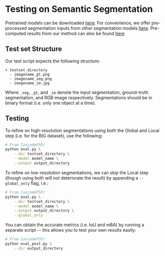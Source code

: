 # Testing on Semantic Segmentation

Pretrained models can be downloaded [here](models.md). 
For convenience, we offer pre-processed segmentation inputs from other segmentation models [here](dataset.md). Pre-computed results from our method can also be found [here](dataset.md)

## Test set Structure

Our test script expects the following structure:

```
+ testset_directory
  - imagename_gt.png
  - imagename_seg.png
  - imagename_im.jpg
```

Where `_seg`, `_gt`, and `_im` denote the input segmentation, ground-truth segmentation, and RGB image respectively. Segmentations should be in binary format (i.e. only one object at a time).

## Testing

To refine on high-resolution segmentations using both the Global and Local step (i.e. for the BIG dataset), use the following:
``` bash
# From CascadePSP/
python eval.py \
    --dir testset_directory \
    --model model_name \
    --output output_directory
```

To refine on low-resolution segmentations, we can skip the Local step (though using both will not deteriorate the result) by appending a `--global_only` flag, i.e.: 

``` bash
# From CascadePSP/
python eval.py \
    --dir testset_directory \
    --model model_name \
    --output output_directory \
    --global_only
```

You can obtain the accurate metrics (i.e. IoU and mBA) by running a separate script -- this allows you to test your own results easily:

``` bash
# From CascadePSP/
python eval_post.py \
    --dir output_directory
```
